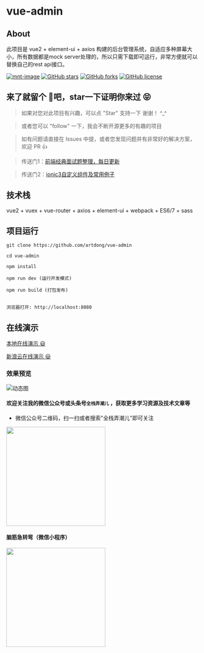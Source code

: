 # vue-admin

## About

此项目是 vue2 + element-ui + axios 构建的后台管理系统，自适应多种屏幕大小，所有数据都是mock server处理的，所以只需下载即可运行，非常方便就可以替换自己的rest api接口。

[![mnt-image](https://img.shields.io/maintenance/yes/2019.svg)](../../commits/develop)
[![GitHub stars](https://img.shields.io/github/stars/artdong/vue-admin.svg)](https://github.com/artdong/vue-admin/stargazers)
[![GitHub forks](https://img.shields.io/github/forks/artdong/vue-admin.svg)](https://github.com/artdong/vue-admin/network)
[![GitHub license](https://img.shields.io/badge/license-MIT-blue.svg)](https://github.com/artdong/vue-admin/blob/develop/LICENSE)


## 来了就留个 :feet:吧，star一下证明你来过  :stuck_out_tongue_closed_eyes:

>  如果对您对此项目有兴趣，可以点 "Star" 支持一下 谢谢！ ^_^

>  或者您可以 "follow" 一下，我会不断开源更多的有趣的项目

>  如有问题请直接在 Issues 中提，或者您发现问题并有非常好的解决方案，欢迎 PR 👍


>  传送门1：[前端经典面试题整理，每日更新](https://github.com/daily-interview/fe-interview)

>  传送门2：[ionic3自定义组件及常用例子](https://github.com/artdong/ionic3-awesome)


## 技术栈

vue2 + vuex + vue-router + axios + element-ui + webpack + ES6/7 + sass


## 项目运行

```
git clone https://github.com/artdong/vue-admin

cd vue-admin

npm install

npm run dev (运行开发模式)

npm run build (打包发布)


浏览器打开: http://localhost:8080

```

## 在线演示

[本地在线演示 :smiley:](https://artdong.github.io/vue2-admin-grace)

[新浪云在线演示 :smiley:](http://phpsite.applinzi.com/vue2-admin-grace)

### 效果预览

![动态图](https://github.com/artdong/vue-admin/blob/develop/assets/screenshot/vue2-admin-grace-v1.1.gif?raw=true)

#### 欢迎关注我的微信公众号或头条号`全栈弄潮儿` ，获取更多学习资源及技术文章等

* 微信公众号二维码，扫一扫或者搜索"全栈弄潮儿"即可关注

<img src="https://github.com/artdong/weapp-web-rank/blob/master/images/qrcode.png" width="260px" style="display:inline;">

#### 脑筋急转弯（微信小程序）

<img src="https://upload-images.jianshu.io/upload_images/3100736-8679464618a2cd66.jpg" width="260px" style="display:inline;">


